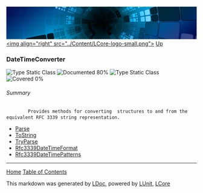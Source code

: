 ![](../Content/LCore-banner-small.png "")
[&lt;img align=&quot;right&quot; src=&quot;../Content/LCore-logo-small.png&quot;&gt;](../../README.md)
[Up](../L.md)

### DateTimeConverter
![Type Static Class](http://b.repl.ca/v1/Type-Static%20Class-lightgrey.png "") ![Documented 80%](http://b.repl.ca/v1/Documented-80%25-green.png "")
![Type Static Class](http://b.repl.ca/v1/Type-Static%20Class-lightgrey.png "") ![Covered 0%](http://b.repl.ca/v1/Covered-0%25-red.png "")

###### Summary

            Provides methods for converting  structures to and from the equivalent RFC 3339 string representation.
            
 - [Parse](DateTimeConverter_Parse.md)
 - [ToString](DateTimeConverter_ToString.md)
 - [TryParse](DateTimeConverter_TryParse.md)
 - [Rfc3339DateTimeFormat](DateTimeConverter_Rfc3339DateTimeFormat.md)
 - [Rfc3339DateTimePatterns](DateTimeConverter_Rfc3339DateTimePatterns.md)



---

[Home](../../README.md) [Table of Contents](../../TableOfContents.md)

This markdown was generated by [LDoc](https://github.com/CodeSingularity/LDoc), powered by [LUnit](https://github.com/CodeSingularity/LUnit), [LCore](https://github.com/CodeSingularity/LCore)

